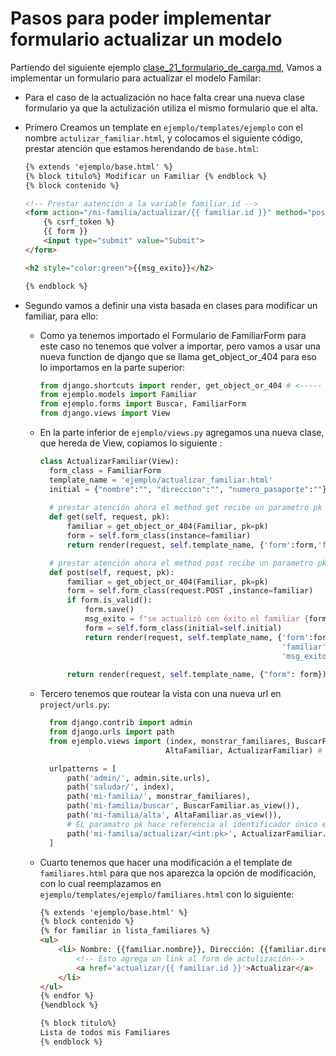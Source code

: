 # Pasos para poder implementar formulario actualizar un modelo
Partiendo del siguiente ejemplo [clase_21_formulario_de_carga.md](clase_21_formulario_de_carga.md), Vamos a implementar un formulario para actualizar el modelo Familar:

- Para el caso de la actualización no hace falta crear una nueva clase formulario ya que la actulización utiliza el mismo
  formulario que el alta.
  
- Primero Creamos un template en `ejemplo/templates/ejemplo` con el nombre `actulizar_familiar.html`, y colocamos el siguiente código, prestar atención que estamos herendando de `base.html`:
  ```html
  {% extends 'ejemplo/base.html' %}
  {% block titulo%} Modificar un Familiar {% endblock %}
  {% block contenido %}

  <!-- Prestar aatención a la variable familiar.id -->
  <form action="/mi-familia/actualizar/{{ familiar.id }}" method="post"> 
      {% csrf_token %}
      {{ form }}
      <input type="submit" value="Submit">
  </form>

  <h2 style="color:green">{{msg_exito}}</h2>

  {% endblock %}
  ``` 

- Segundo vamos a definir una vista basada en clases para modificar un familiar, para ello:
  
    - Como ya tenemos importado el Formulario de FamiliarForm para este caso no tenemos que volver a importar, pero vamos a usar una nueva function de django que se llama get_object_or_404 para eso lo importamos en la parte superior:

      ```python
      from django.shortcuts import render, get_object_or_404 # <----- Nuevo import
      from ejemplo.models import Familiar
      from ejemplo.forms import Buscar, FamiliarForm
      from django.views import View 
      ```

   
  - En la parte inferior de `ejemplo/views.py` agregamos una nueva clase, que hereda de View, copiamos lo siguiente :
    ```python
    class ActualizarFamiliar(View):
      form_class = FamiliarForm
      template_name = 'ejemplo/actualizar_familiar.html'
      initial = {"nombre":"", "direccion":"", "numero_pasaporte":""}
      
      # prestar atención ahora el method get recibe un parametro pk == primaryKey == identificador único
      def get(self, request, pk): 
          familiar = get_object_or_404(Familiar, pk=pk)
          form = self.form_class(instance=familiar)
          return render(request, self.template_name, {'form':form,'familiar': familiar})

      # prestar atención ahora el method post recibe un parametro pk == primaryKey == identificador único
      def post(self, request, pk): 
          familiar = get_object_or_404(Familiar, pk=pk)
          form = self.form_class(request.POST ,instance=familiar)
          if form.is_valid():
              form.save()
              msg_exito = f"se actualizó con éxito el familiar {form.cleaned_data.get('nombre')}"
              form = self.form_class(initial=self.initial)
              return render(request, self.template_name, {'form':form, 
                                                          'familiar': familiar,
                                                          'msg_exito': msg_exito})
          
          return render(request, self.template_name, {"form": form})
    ```
  - Tercero tenemos que routear la vista con una nueva url en `project/urls.py`:
    
    ```python
      from django.contrib import admin
      from django.urls import path
      from ejemplo.views import (index, monstrar_familiares, BuscarFamiliar, 
                                AltaFamiliar, ActualizarFamiliar) # <--- NUEVO IMPORT

      urlpatterns = [
          path('admin/', admin.site.urls),
          path('saludar/', index),
          path('mi-familia/', monstrar_familiares),
          path('mi-familia/buscar', BuscarFamiliar.as_view()), 
          path('mi-familia/alta', AltaFamiliar.as_view()),
          # EL paramatro pk hace referencia al identificador único en la base de datos para Familiar.
          path('mi-familia/actualizar/<int:pk>', ActualizarFamiliar.as_view()), # NUEVA RUTA PARA BUSCAR FAMILIAR
      ]
    ```

  - Cuarto tenemos que hacer una modificación a el template de `familiares.html` para que nos aparezca la opción de 
    modificación, con lo cual reemplazamos en `ejemplo/templates/ejemplo/familiares.html` con lo siguiente:

    ```html
    {% extends 'ejemplo/base.html' %}
    {% block contenido %}
    {% for familiar in lista_familiares %}
    <ul>
        <li> Nombre: {{familiar.nombre}}, Dirección: {{familiar.direccion}}, Pasaporte: {{familiar.numero_pasaporte}}
            <!-- Esto agrega un link al form de actulización-->
            <a href='actualizar/{{ familiar.id }}'>Actualizar</a>
        </li>
    </ul>
    {% endfor %}
    {%endblock %}

    {% block titulo%}
    Lista de todos mis Familiares
    {% endblock %}
    ```    
